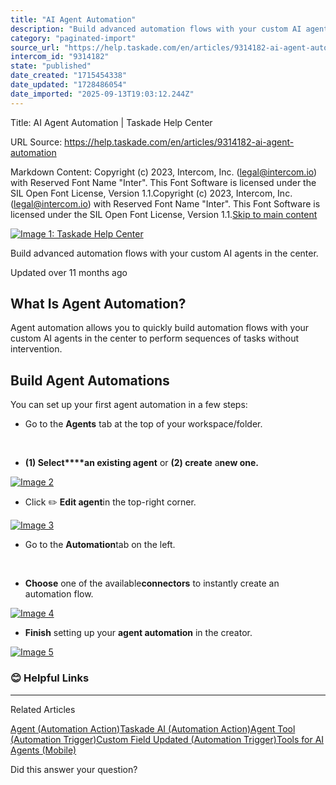 ```yaml
---
title: "AI Agent Automation"
description: "Build advanced automation flows with your custom AI agents in the center."
category: "paginated-import"
source_url: "https://help.taskade.com/en/articles/9314182-ai-agent-automation"
intercom_id: "9314182"
state: "published"
date_created: "1715454338"
date_updated: "1728486054"
date_imported: "2025-09-13T19:03:12.244Z"
---
```


Title: AI Agent Automation | Taskade Help Center

URL Source: https://help.taskade.com/en/articles/9314182-ai-agent-automation

Markdown Content:
Copyright (c) 2023, Intercom, Inc. (legal@intercom.io) with Reserved Font Name "Inter". This Font Software is licensed under the SIL Open Font License, Version 1.1.Copyright (c) 2023, Intercom, Inc. (legal@intercom.io) with Reserved Font Name "Inter". This Font Software is licensed under the SIL Open Font License, Version 1.1.[Skip to main content](https://help.taskade.com/en/articles/9314182-ai-agent-automation#main-content)

[![Image 1: Taskade Help Center](https://downloads.intercomcdn.com/i/o/490280/d14603621e78c833c2d0e66f/2d1230f35f3009fff25b2989e93312a5.png)](https://help.taskade.com/en/)

Build advanced automation flows with your custom AI agents in the center.

Updated over 11 months ago

**What Is Agent Automation?**
-----------------------------

Agent automation allows you to quickly build automation flows with your custom AI agents in the center to perform sequences of tasks without intervention.

**Build Agent Automations**
---------------------------

You can set up your first agent automation in a few steps:

*   Go to the **Agents** tab at the top of your workspace/folder.

​

*   **(1) Select****an existing agent** or **(2) create** a**new one.**

[![Image 2](https://downloads.intercomcdn.com/i/o/1048233075/8aa39025eae6979c61efed19/agent-tools-1.jpg?expires=1757791800&signature=f1d2fd8c420c67a9336eac82d97a7f6b9694a11c4d9bcff693a305732d563219&req=dSAjHst9noFYXPMW1HO4zQJGQqPjAX%2BQit9g6qFmQxFFZWoYuYdvKROT%2FM1r%0AnVWy%2BrRIVTO8K1TqXOM%3D%0A)](https://downloads.intercomcdn.com/i/o/1048233075/8aa39025eae6979c61efed19/agent-tools-1.jpg?expires=1757791800&signature=f1d2fd8c420c67a9336eac82d97a7f6b9694a11c4d9bcff693a305732d563219&req=dSAjHst9noFYXPMW1HO4zQJGQqPjAX%2BQit9g6qFmQxFFZWoYuYdvKROT%2FM1r%0AnVWy%2BrRIVTO8K1TqXOM%3D%0A)

*   Click ✏️ **Edit agent**in the top-right corner.

[![Image 3](https://downloads.intercomcdn.com/i/o/1048233115/2671dbdf233311e3b00dd294/agent-tools-2.jpg?expires=1757791800&signature=218c6bf0fe7a02e27aa54fa76b05b5a251f93bc3f0baaf15fdb6ca80eb72f404&req=dSAjHst9noBeXPMW1HO4zX7M%2FzOj%2FrHWsIJbmfOovZqKELTS8iSsFaIKxUo1%0Acmq6yHSIN3T4LDYHneM%3D%0A)](https://downloads.intercomcdn.com/i/o/1048233115/2671dbdf233311e3b00dd294/agent-tools-2.jpg?expires=1757791800&signature=218c6bf0fe7a02e27aa54fa76b05b5a251f93bc3f0baaf15fdb6ca80eb72f404&req=dSAjHst9noBeXPMW1HO4zX7M%2FzOj%2FrHWsIJbmfOovZqKELTS8iSsFaIKxUo1%0Acmq6yHSIN3T4LDYHneM%3D%0A)

*   Go to the **Automation**tab on the left.

​

*   **Choose** one of the available**connectors** to instantly create an automation flow.

[![Image 4](https://downloads.intercomcdn.com/i/o/1062636523/cdab0d27fa53ef83cc27dd9e/agent-automation-triggers.png?expires=1757791800&signature=ce164a5db2d5e8e5337e304bc01b3270ac197351361f8065ee507fba72877947&req=dSAhFM99m4RdWvMW1HO4zbn7154l7Ur5m3USYli6wFUiu0Efd7XawfSN0HFK%0A4W273ZA8w61Eo%2F2RZ4M%3D%0A)](https://downloads.intercomcdn.com/i/o/1062636523/cdab0d27fa53ef83cc27dd9e/agent-automation-triggers.png?expires=1757791800&signature=ce164a5db2d5e8e5337e304bc01b3270ac197351361f8065ee507fba72877947&req=dSAhFM99m4RdWvMW1HO4zbn7154l7Ur5m3USYli6wFUiu0Efd7XawfSN0HFK%0A4W273ZA8w61Eo%2F2RZ4M%3D%0A)

*   **Finish** setting up your **agent automation** in the creator.

[![Image 5](https://downloads.intercomcdn.com/i/o/1048453900/8d23d18c0377d31d46cfcd74/agent-automation-flow.jpg?expires=1757791800&signature=dbbe548f5754dc490166b4ce25f63495b2a8cbe184f92b07ead328fe8b0727e1&req=dSAjHs17nohfWfMW1HO4zazmmXLhTmOXtTWcxJa5RkAZQBwjMSW2iyMtidE7%0AD8NB%2B%2FEBylr47Dx0bIw%3D%0A)](https://downloads.intercomcdn.com/i/o/1048453900/8d23d18c0377d31d46cfcd74/agent-automation-flow.jpg?expires=1757791800&signature=dbbe548f5754dc490166b4ce25f63495b2a8cbe184f92b07ead328fe8b0727e1&req=dSAjHs17nohfWfMW1HO4zazmmXLhTmOXtTWcxJa5RkAZQBwjMSW2iyMtidE7%0AD8NB%2B%2FEBylr47Dx0bIw%3D%0A)

### **😊 Helpful Links**

* * *

Related Articles

[Agent (Automation Action)](https://help.taskade.com/en/articles/8958471-agent-automation-action)[Taskade AI (Automation Action)](https://help.taskade.com/en/articles/8958472-taskade-ai-automation-action)[Agent Tool (Automation Trigger)](https://help.taskade.com/en/articles/9495506-agent-tool-automation-trigger)[Custom Field Updated (Automation Trigger)](https://help.taskade.com/en/articles/9942144-custom-field-updated-automation-trigger)[Tools for AI Agents (Mobile)](https://help.taskade.com/en/articles/11501412-tools-for-ai-agents-mobile)

Did this answer your question?
